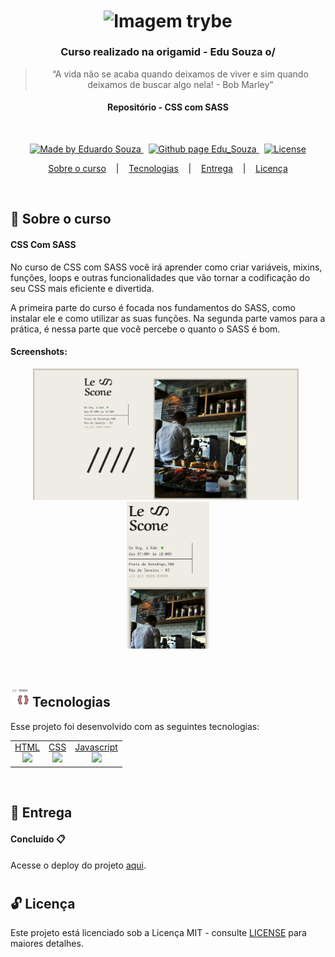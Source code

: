 <h1 align="center">
  <img align="center" alt="Imagem trybe" src="https://www.origamid.com/projetos/og-origamid.png" width="400px" />
</h1>

<h3 align="center">
  Curso realizado na origamid - Edu Souza o/
</h3>

<blockquote align="center">“A vida não se acaba quando deixamos de viver e sim quando deixamos de buscar algo nela! - Bob Marley”</blockquote>

<h4 align="center">
  Repositório - CSS com SASS
</h4>

<br/>

<p align="center">
  <a href="https://github.com/EduSouza-programmer"    target="_blank">
    <img alt="Made by Eduardo Souza" src="https://img.shields.io/badge/made%20by-Edu%20Souza-%23F8952D">
  </a>&nbsp;
  <a href="https://edusouza-programmer.github.io/" target="_blank">
    <img alt="Github page Edu_Souza " src="https://img.shields.io/badge/Github%20page-Edu_Souza-orange">
  </a>&nbsp;
  <a href="LICENSE" >
    <img alt="License" src="https://img.shields.io/badge/license-MIT-%23F8952D">
  </a>
</p>

<p align="center">
  <a href="#rocket-Sobre-o-curso">Sobre o curso</a>&nbsp; &nbsp; |&nbsp; &nbsp; 
  <a href="#-Tecnologias">Tecnologias</a>&nbsp; &nbsp; |&nbsp; &nbsp; 
  <a href="#postbox-Entrega">Entrega</a>&nbsp; &nbsp; |&nbsp; &nbsp; 
  <a href="#unlock-Licença">Licença</a>
</p>

<br/>

## :rocket: Sobre o curso

#### CSS Com SASS

No curso de CSS com SASS você irá aprender como criar variáveis, mixins, funções, loops e outras funcionalidades que vão tornar a codificação do seu CSS mais eficiente e divertida.

A primeira parte do curso é focada nos fundamentos do SASS, como instalar ele e como utilizar as suas funções. Na segunda parte vamos para a prática, é nessa parte que você percebe o quanto o SASS é bom.

#### Screenshots:

<p align=center >
  <img height="210px"  src="./img/home_desktop.png"> &nbsp;  
  <img height="235px" src="./img/mobile.png">
</p>

<br/>

## <img height="30" src="https://raw.githubusercontent.com/EduSouza-programmer/EduSouza-programmer/main/assets/stubparrot.gif"> Tecnologias

Esse projeto foi desenvolvido com as seguintes tecnologias:

<table >
  <tr>
    <td align=center><a href="https://developer.mozilla.org/pt-BR/docs/Web/HTML"><div>HTML</div><img src="https://img.icons8.com/color/96/000000/html-5--v1.png" height="40px" /></a></td>
      <td align=center><a href="https://developer.mozilla.org/pt-BR/docs/Web/CSS"><div>CSS</div><img src="https://img.icons8.com/color/96/000000/css3.png" height="40px" /></a> </td>
        <td align=center><a href="https://developer.mozilla.org/pt-BR/docs/Web/JavaScript"><div>Javascript</div><img src="https://img.icons8.com/color/96/000000/javascript--v1.png" height="40px" /></a></td>
  </tr>
</table>

<br/>

## :postbox: Entrega

#### Concluído :clipboard:

Acesse o deploy do projeto [aqui](https://edusouza-programmer.github.io/css_com_sass-origamid/).

# 
## :unlock: Licença

Este projeto está licenciado sob a Licença MIT - consulte [LICENSE](https://opensource.org/licenses/MIT) para maiores detalhes.
